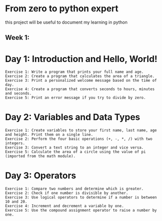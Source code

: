 # From zero to python expert

this project will be useful to document my learning in python
## Week 1:
  # Day 1: Introduction and Hello, World!
    Exercise 1: Write a program that prints your full name and age.
    Exercise 2: Create a program that calculates the area of a triangle.
    Exercise 3: Print a personalized welcome message based on the time of day.
    Exercise 4: Create a program that converts seconds to hours, minutes and seconds.
    Exercise 5: Print an error message if you try to divide by zero.
  # Day 2: Variables and Data Types
    Exercise 1: Create variables to store your first name, last name, age and height. Print them on a single line.
    Exercise 2: Perform the four basic operations (+, -, *, /) with two integers.
    Exercise 3: Convert a text string to an integer and vice versa.		
    Exercise 5: Calculate the area of a circle using the value of pi (imported from the math module).
  # Day 3: Operators
    Exercise 1: Compare two numbers and determine which is greater.
    Exercise 2: Check if one number is divisible by another.
    Exercise 3: Use logical operators to determine if a number is between 10 and 20.
    Exercise 4: Increment and decrement a variable by one.
    Exercise 5: Use the compound assignment operator to raise a number by one. 